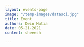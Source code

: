 ```yaml
---
layout: events-page
image: "/temp-images/datasci.jpg"
title: Event
authors: Dwin Mutia
date: 05-21-2021
content: sheeesh

---
```


